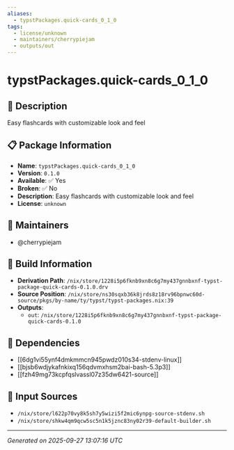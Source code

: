 ```yaml
---
aliases:
  - typstPackages.quick-cards_0_1_0
tags:
  - license/unknown
  - maintainers/cherrypiejam
  - outputs/out
---
```


# typstPackages.quick-cards_0_1_0

## 📝 Description

Easy flashcards with customizable look and feel

## 📋 Package Information

- **Name**: `typstPackages.quick-cards_0_1_0`
- **Version**: `0.1.0`
- **Available**: ✅ Yes
- **Broken**: ✅ No
- **Description**: Easy flashcards with customizable look and feel
- **License**: `unknown`
## 👥 Maintainers

- @cherrypiejam


## 🔧 Build Information

- **Derivation Path**: `/nix/store/1228i5p6fknb9xn8c6g7my437gnnbxnf-typst-package-quick-cards-0.1.0.drv`
- **Source Position**: `/nix/store/ns30sqxb36k8jrds8z18rv96bpnwc60d-source/pkgs/by-name/ty/typst/typst-packages.nix:39`
- **Outputs**:
  - `out`:  `/nix/store/1228i5p6fknb9xn8c6g7my437gnnbxnf-typst-package-quick-cards-0.1.0`

## 🔗 Dependencies

- [[6dg1vi55ynf4dmkmmcn945pwdz010s34-stdenv-linux]]
- [[bjsb6wdjykafnkixq156qdvmxhsm2bai-bash-5.3p3]]
- [[fzh49mg73kcpfqslvassl07z35dw6421-source]]

## 📁 Input Sources

- `/nix/store/l622p70vy8k5sh7y5wizi5f2mic6ynpg-source-stdenv.sh`
- `/nix/store/shkw4qm9qcw5sc5n1k5jznc83ny02r39-default-builder.sh`

---
*Generated on 2025-09-27 13:07:16 UTC*
